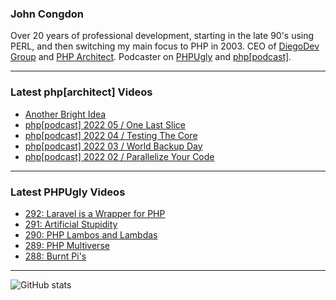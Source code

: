 ### John Congdon

Over 20 years of professional development, starting in the late 90's using PERL, and then switching my main focus to PHP in 2003.
CEO of [DiegoDev Group][ws_diegodev] and [PHP Architect][ws_phparch].
Podcaster on [PHPUgly][ws_phpugly] and [php[podcast]][ws_phparch].

---

### Latest php[architect] Videos
<!-- PHPARCHITECT:START -->
- [Another Bright Idea](https://www.youtube.com/watch?v=AnsAqlZMPks)
- [php[podcast] 2022 05 / One Last Slice](https://www.youtube.com/watch?v=OlJTpH4cOl8)
- [php[podcast] 2022 04 / Testing The Core](https://www.youtube.com/watch?v=rFXjrQiIZvw)
- [php[podcast] 2022 03 / World Backup Day](https://www.youtube.com/watch?v=70vZmGQj_3M)
- [php[podcast] 2022 02 / Parallelize Your Code](https://www.youtube.com/watch?v=6-mnbrx43tY)
<!-- PHPARCHITECT:END -->

---

### Latest PHPUgly Videos
<!-- PHPUGLY:START -->
- [292: Laravel is a Wrapper for PHP](https://www.youtube.com/watch?v=REz3zkV5Smw)
- [291: Artificial Stupidity](https://www.youtube.com/watch?v=qKufraXMhE0)
- [290: PHP Lambos and Lambdas](https://www.youtube.com/watch?v=KkbKMHaHAdM)
- [289: PHP Multiverse](https://www.youtube.com/watch?v=cyhYPOPdR3E)
- [288: Burnt Pi&#39;s](https://www.youtube.com/watch?v=eoqDX4LrFcg)
<!-- PHPUGLY:END -->

---

![GitHub stats](https://github-readme-stats.vercel.app/api?username=johncongdon&show_icons=true&hide_border=true&hide=stars&count_private=true)  


[ws_diegodev]: https://www.diegodev.com
[ws_phparch]: https://www.phparch.com
[ws_phpugly]: https://www.phpugly.com
